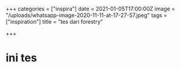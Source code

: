 +++
categories = ["inspira"]
date = 2021-01-05T17:00:00Z
image = "/uploads/whatsapp-image-2020-11-11-at-17-27-57.jpeg"
tags = ["inspiration"]
title = "tes dari forestry"

+++
# ini tes